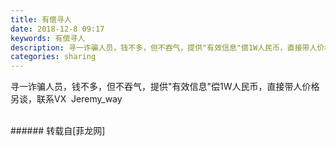 ```yaml
---
title: 有偿寻人
date: 2018-12-8 09:17
keywords: 有偿寻人
description: 寻一诈骗人员，钱不多，但不吞气，提供"有效信息"偿1W人民币，直接带人价格另谈，联系VX  Jeremy_way
categories: sharing
---
```

<td class="t_f" id="postmessage_2429324">

寻一诈骗人员，钱不多，但不吞气，提供"有效信息"偿1W人民币，直接带人价格另谈，联系VX  Jeremy_way<br/>
<br/>
</td>
###### 转载自[菲龙网]